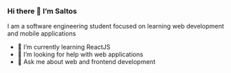 ### Hi there 👋 I’m Saltos

I am a software engineering student focused on learning web development and mobile applications

- 🌱 I’m currently learning ReactJS
- 🤔 I’m looking for help with web applications
- 💬 Ask me about web and frontend development

